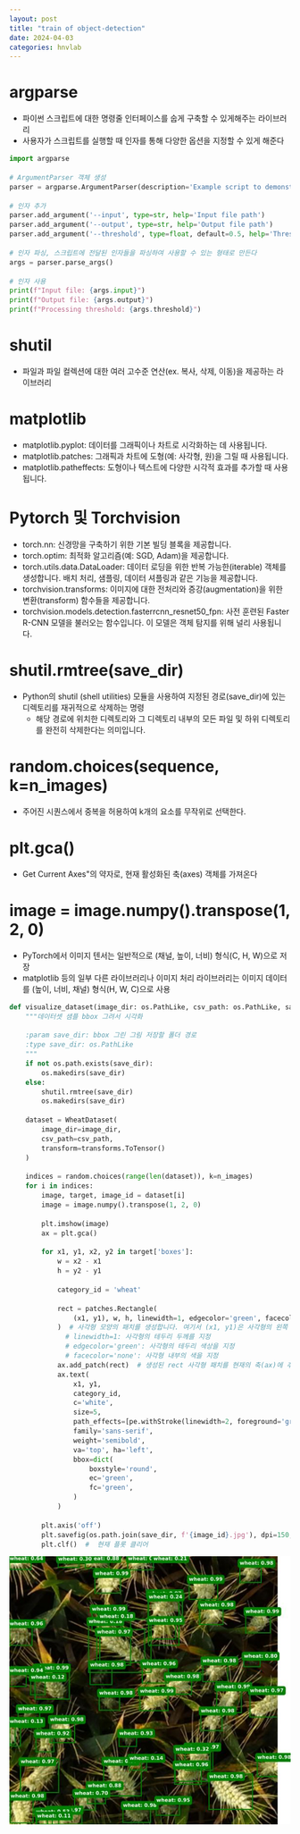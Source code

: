 ```yaml
---
layout: post
title: "train of object-detection"
date: 2024-04-03
categories: hnvlab
---
```


# argparse
- 파이썬 스크립트에 대한 명령줄 인터페이스를 숩게 구축할 수 있게해주는 라이브러리
- 사용자가 스크립트를 실행할 때 인자를 통해 다양한 옵션을 지정할 수 있게 해준다  


```python
import argparse

# ArgumentParser 객체 생성
parser = argparse.ArgumentParser(description='Example script to demonstrate argparse usage.')

# 인자 추가
parser.add_argument('--input', type=str, help='Input file path')
parser.add_argument('--output', type=str, help='Output file path')
parser.add_argument('--threshold', type=float, default=0.5, help='Threshold for processing')

# 인자 파싱, 스크립트에 전달된 인자들을 파싱하여 사용할 수 있는 형태로 만든다
args = parser.parse_args()

# 인자 사용
print(f"Input file: {args.input}")
print(f"Output file: {args.output}")
print(f"Processing threshold: {args.threshold}")

```

# shutil
- 파일과 파일 컬렉션에 대한 여러 고수준 연산(ex. 복사, 삭제, 이동)을 제공하는 라이브러리

# matplotlib
- matplotlib.pyplot: 데이터를 그래픽이나 차트로 시각화하는 데 사용됩니다.
- matplotlib.patches: 그래픽과 차트에 도형(예: 사각형, 원)을 그릴 때 사용됩니다.
- matplotlib.patheffects: 도형이나 텍스트에 다양한 시각적 효과를 추가할 때 사용됩니다.

# Pytorch 및 Torchvision
- torch.nn: 신경망을 구축하기 위한 기본 빌딩 블록을 제공합니다.
- torch.optim: 최적화 알고리즘(예: SGD, Adam)을 제공합니다.
- torch.utils.data.DataLoader: 데이터 로딩을 위한 반복 가능한(iterable) 객체를 생성합니다. 배치 처리, 샘플링, 데이터 셔플링과 같은 기능을 제공합니다.
- torchvision.transforms: 이미지에 대한 전처리와 증강(augmentation)을 위한 변환(transform) 함수들을 제공합니다.
- torchvision.models.detection.fasterrcnn_resnet50_fpn: 사전 훈련된 Faster R-CNN 모델을 불러오는 함수입니다. 이 모델은 객체 탐지를 위해 널리 사용됩니다.

# shutil.rmtree(save_dir)
- Python의 shutil (shell utilities) 모듈을 사용하여 지정된 경로(save_dir)에 있는 디렉토리를 재귀적으로 삭제하는 명령
    -  해당 경로에 위치한 디렉토리와 그 디렉토리 내부의 모든 파일 및 하위 디렉토리를 완전히 삭제한다는 의미입니다.

# random.choices(sequence, k=n_images)
- 주어진 시퀀스에서 중복을 허용하여 k개의 요소를 무작위로 선택한다.

# plt.gca()
- Get Current Axes"의 약자로, 현재 활성화된 축(axes) 객체를 가져온다

# image = image.numpy().transpose(1, 2, 0) 
- PyTorch에서 이미지 텐서는 일반적으로 (채널, 높이, 너비) 형식(C, H, W)으로 저장
- matplotlib 등의 일부 다른 라이브러리나 이미지 처리 라이브러리는 이미지 데이터를 (높이, 너비, 채널) 형식(H, W, C)으로 사용

```python
def visualize_dataset(image_dir: os.PathLike, csv_path: os.PathLike, save_dir: os.PathLike, n_images: int = 10) -> None:
    """데이터셋 샘플 bbox 그려서 시각화
    
    :param save_dir: bbox 그린 그림 저장할 폴더 경로
    :type save_dir: os.PathLike
    """
    if not os.path.exists(save_dir):
        os.makedirs(save_dir)
    else:
        shutil.rmtree(save_dir)
        os.makedirs(save_dir)

    dataset = WheatDataset(
        image_dir=image_dir,
        csv_path=csv_path,
        transform=transforms.ToTensor()
    )

    indices = random.choices(range(len(dataset)), k=n_images)
    for i in indices:
        image, target, image_id = dataset[i]
        image = image.numpy().transpose(1, 2, 0)

        plt.imshow(image)
        ax = plt.gca()

        for x1, y1, x2, y2 in target['boxes']:
            w = x2 - x1
            h = y2 - y1

            category_id = 'wheat'

            rect = patches.Rectangle(
                (x1, y1), w, h, linewidth=1, edgecolor='green', facecolor='none' 
            )  # 사각형 모양의 패치를 생성합니다. 여기서 (x1, y1)은 사각형의 왼쪽 상단 모서리의 좌표를 나타내며, w와 h는 각각 사각형의 너비와 높이
              # linewidth=1: 사각형의 테두리 두께를 지정
              # edgecolor='green': 사각형의 테두리 색상을 지정
              # facecolor='none': 사각형 내부의 색을 지정
            ax.add_patch(rect)  # 생성된 rect 사각형 패치를 현재의 축(ax)에 추가
            ax.text(
                x1, y1,
                category_id,
                c='white',
                size=5,
                path_effects=[pe.withStroke(linewidth=2, foreground='green')],
                family='sans-serif',
                weight='semibold',
                va='top', ha='left',
                bbox=dict(
                    boxstyle='round',
                    ec='green',
                    fc='green',
                )
            )

        plt.axis('off')
        plt.savefig(os.path.join(save_dir, f'{image_id}.jpg'), dpi=150, bbox_inches='tight', pad_inches=0)
        plt.clf()  #  현재 플롯 클리어

```

![visual](/assets/hnvimg/visual.png)  